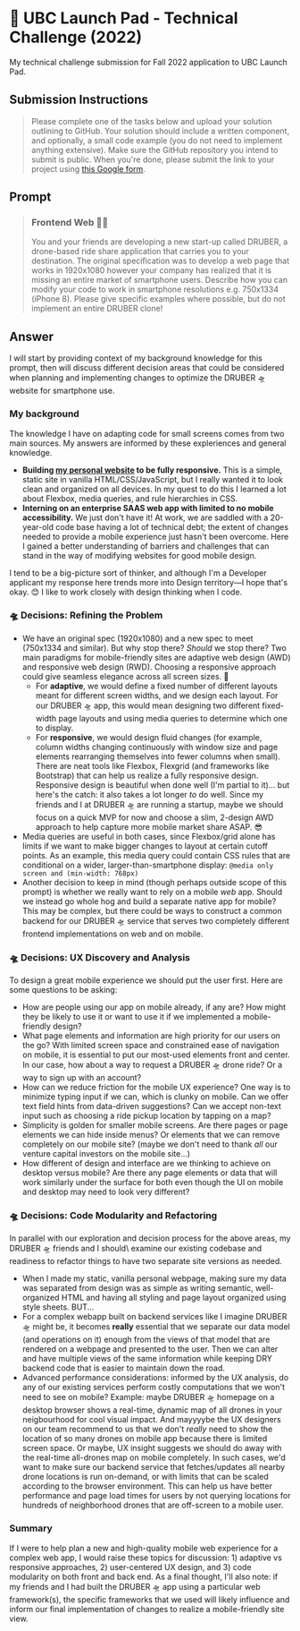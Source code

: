 # 🚀 UBC Launch Pad - Technical Challenge (2022)
My technical challenge submission for Fall 2022 application to UBC Launch Pad.

## Submission Instructions
> Please complete one of the tasks below and upload your solution outlining to GitHub. Your solution should include a written component, and optionally, a small code example (you do not need to implement anything extensive). Make sure the GitHub repository you intend to submit is public. When you're done, please submit the link to your project using [this Google form](https://forms.gle/asBhJtnGEGtWFggG6).

## Prompt
> ### Frontend Web 👩‍💻
> You and your friends are developing a new start-up called DRUBER, a drone-based ride share application that carries you to your destination. The original specification was to develop a web page that works in 1920x1080 however your company has realized that it is missing an entire market of smartphone users. Describe how you can modify your code to work in smartphone resolutions e.g. 750x1334 (iPhone 8). Please give specific examples where possible, but do not implement an entire DRUBER clone!

## Answer
I will start by providing context of my background knowledge for this prompt, then will discuss different decision areas that could be considered when planning and implementing changes to optimize the DRUBER 🛸 website for smartphone use.

### My background
The knowledge I have on adapting code for small screens comes from two main sources. My answers are informed by these expleriences and general knowledge.
- **Building [my personal website](https://ellenlloyd.ca/) to be fully responsive.** This is a simple, static site in vanilla HTML/CSS/JavaScript, but I really wanted it to look clean and organized on all devices. In my quest to do this I learned a lot about Flexbox, media queries, and rule hierarchies in CSS.
- **Interning on an enterprise SAAS web app with limited to no mobile accessibility.** We just don't have it! At work, we are saddled with a 20-year-old code base having a lot of technical debt; the extent of changes needed to provide a mobile experience just hasn't been overcome. Here I gained a better understanding of barriers and challenges that can stand in the way of modifying websites for good mobile design. 

I tend to be a big-picture sort of thinker, and although I'm a Developer applicant my response here trends more into Design territory—I hope that's okay. 😊 I like to work closely with design thinking when I code.

### 🛸 Decisions: Refining the Problem
- We have an original spec (1920x1080) and a new spec to meet (750x1334 and similar). But why stop there? *Should* we stop there? Two main paradigms for mobile-friendly sites are adaptive web design (AWD) and responsive web design (RWD). Choosing a responsive approach could give seamless elegance across all screen sizes. 👀
  - For **adaptive**, we would define a fixed number of different layouts meant for different screen widths, and we design each layout. For our DRUBER 🛸 app, this would mean designing two different fixed-width page layouts and using media queries to determine which one to display.
  - For **responsive**, we would design fluid changes (for example, column widths changing continuously with window size and page elements rearranging themselves into fewer columns when small). There are neat tools like Flexbox, Flexgrid (and frameworks like Bootstrap) that can help us realize a fully responsive design. Responsive design is beautiful when done well (I'm partial to it)... but here's the catch: it also takes a lot longer _to_ do well. Since my friends and I at DRUBER 🛸 are running a startup, maybe we should focus on a quick MVP for now and choose a slim, 2-design AWD approach to help capture more mobile market share ASAP. 😎
- Media queries are useful in both cases, since Flexbox/grid alone has limits if we want to make bigger changes to layout at certain cutoff points. As an example, this media query could contain CSS rules that are conditional on a wider, larger-than-smartphone display: `@media only screen and (min-width: 768px)`
- Another decision to keep in mind (though perhaps outside scope of this prompt) is whether we really want to rely on a mobile _web_ app. Should we instead go whole hog and build a separate native app for mobile? This may be complex, but there could be ways to construct a common backend for our DRUBER 🛸 service that serves two completely different frontend implementations on web and on mobile.

### 🛸 Decisions: UX Discovery and Analysis
To design a great mobile experience we should put the user first. Here are some questions to be asking:
- How are people using our app on mobile already, if any are? How might they be likely to use it or want to use it if we implemented a mobile-friendly design?
- What page elements and information are high priority for our users on the go? With limited screen space and constrained ease of navigation on mobile, it is essential to put our most-used elements front and center. In our case, how about a way to request a DRUBER 🛸 drone ride? Or a way to sign up with an account? 
- How can we reduce friction for the mobile UX experience? One way is to minimize typing input if we can, which is clunky on mobile. Can we offer text field hints from data-driven suggestions? Can we accept non-text input such as choosing a ride pickup location by tapping on a map?
- Simplicity is golden for smaller mobile screens. Are there pages or page elements we can hide inside menus? Or elements that we can remove completely on our mobile site? (maybe we don't need to thank *all* our venture capital investors on the mobile site...)
- How different of design and interface are we thinking to achieve on desktop versus mobile? Are there any page elements or data that will work similarly under the surface for both even though the UI on mobile and desktop may need to look very different?

### 🛸 Decisions: Code Modularity and Refactoring
In parallel with our exploration and decision process for the above areas, my DRUBER 🛸 friends and I should\ examine our existing codebase and readiness to refactor things to have two separate site versions as needed.
- When I made my static, vanilla personal webpage, making sure my data was separated from design was as simple as writing semantic, well-organized HTML and having all styling and page layout organized using style sheets. BUT...
- For a complex webapp built on backend services like I imagine DRUBER 🛸 might be, it becomes **really** essential that we separate our data model (and operations on it) enough from the views of that model that are rendered on a webpage and presented to the user. Then we can alter and have multiple views of the same information while keeping DRY backend code that is easier to maintain down the road.
- Advanced performance considerations: informed by the UX analysis, do any of our existing services perform costly computations that we won't need to see on mobile? Example: maybe DRUBER 🛸 homepage on a desktop browser shows a real-time, dynamic map of all drones in your neigbourhood for cool visual impact. And mayyyybe the UX designers on our team recommend to us that we don't *really* need to show the location of so many drones on mobile app because there is limited screen space. Or maybe, UX insight suggests we should do away with the real-time all-drones map on mobile completely. In such cases, we'd want to make sure our backend service that fetches/updates all nearby drone locations is run on-demand, or with limits that can be scaled according to the browser environment. This can help us have better performance and page load times for users by not querying locations for hundreds of neighborhood drones that are off-screen to a mobile user.

### Summary
If I were to help plan a new and high-quality mobile web experience for a complex web app, I would raise these topics for discussion: 1) adaptive vs responsive approaches, 2) user-centered UX design, and 3) code modularity on both front and back end. As a final thought, I'll also note: if my friends and I had built the DRUBER 🛸 app using a particular web framework(s), the specific frameworks that we used will likely influence and inform our final implementation of changes to realize a mobile-friendly site view. 
